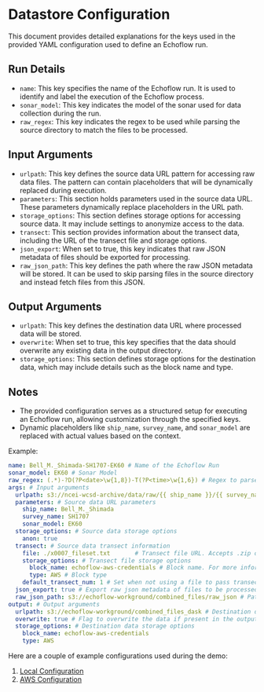 # Datastore Configuration

This document provides detailed explanations for the keys used in the provided YAML configuration used to define an Echoflow run.

## Run Details

- `name`: This key specifies the name of the Echoflow run. It is used to identify and label the execution of the Echoflow process.
- `sonar_model`: This key indicates the model of the sonar used for data collection during the run.
- `raw_regex`: This key indicates the regex to be used while parsing the source directory to match the files to be processed.

## Input Arguments

- `urlpath`: This key defines the source data URL pattern for accessing raw data files. The pattern can contain placeholders that will be dynamically replaced during execution.
- `parameters`: This section holds parameters used in the source data URL. These parameters dynamically replace placeholders in the URL path.
- `storage_options`: This section defines storage options for accessing source data. It may include settings to anonymize access to the data.
- `transect`: This section provides information about the transect data, including the URL of the transect file and storage options.
- `json_export`: When set to true, this key indicates that raw JSON metadata of files should be exported for processing.
- `raw_json_path`: This key defines the path where the raw JSON metadata will be stored. It can be used to skip parsing files in the source directory and instead fetch files from this JSON.

## Output Arguments

- `urlpath`: This key defines the destination data URL where processed data will be stored.
- `overwrite`: When set to true, this key specifies that the data should overwrite any existing data in the output directory.
- `storage_options`: This section defines storage options for the destination data, which may include details such as the block name and type.

## Notes

- The provided configuration serves as a structured setup for executing an Echoflow run, allowing customization through the specified keys.
- Dynamic placeholders like `ship_name`, `survey_name`, and `sonar_model` are replaced with actual values based on the context.

Example:

```yaml
name: Bell_M._Shimada-SH1707-EK60 # Name of the Echoflow Run
sonar_model: EK60 # Sonar Model
raw_regex: (.*)-?D(?P<date>\w{1,8})-T(?P<time>\w{1,6}) # Regex to parse the filenames
args: # Input arguments
  urlpath: s3://ncei-wcsd-archive/data/raw/{{ ship_name }}/{{ survey_name }}/{{ sonar_model }}/*.raw # Source data URL
  parameters: # Source data URL parameters
    ship_name: Bell_M._Shimada
    survey_name: SH1707
    sonar_model: EK60
  storage_options: # Source data storage options
    anon: true
  transect: # Source data transect information
    file: ./x0007_fileset.txt       # Transect file URL. Accepts .zip or .txt file
    storage_options: # Transect file storage options
      block_name: echoflow-aws-credentials # Block name. For more information on Blocks refer blocks.md
      type: AWS # Block type 
    default_transect_num: 1 # Set when not using a file to pass transect information
  json_export: true # Export raw json metadata of files to be processed
  raw_json_path: s3://echoflow-workground/combined_files/raw_json # Path to store the raw json metadata. Can also work to skip the process of parsing the files at source directory and fetch files present in this json instead.
output: # Output arguments
  urlpath: s3://echoflow-workground/combined_files_dask # Destination data URL parameters
  overwrite: true # Flag to overwrite the data if present in the output directory
  storage_options: # Destination data storage options
    block_name: echoflow-aws-credentials
    type: AWS
```


Here are a couple of example configurations used during the demo:
1. [Local Configuration](../local/datastoreconfiguration.md) 
2. [AWS Configuration](../aws/datastoreconfiguration.md)


